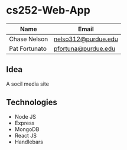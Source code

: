 # cs252-Web-App

Name | Email
-----|--------
Chase Nelson | nelso312@purdue.edu
Pat Fortunato | pfortuna@purdue.edu

## Idea
A socil media site

## Technologies
+ Node JS
+ Express
+ MongoDB
+ React JS
+ Handlebars
